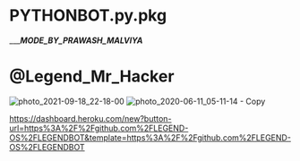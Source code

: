 # PYTHONBOT.py.pkg

 ________MODE_BY_PRAWASH_MALVIYA_____
 
#     @Legend_Mr_Hacker
![photo_2021-09-18_22-18-00](https://user-images.githubusercontent.com/87700009/133960383-ecbeb638-f6aa-4cfe-b1e6-8742c415d7fd.jpg)
![photo_2020-06-11_05-11-14 - Copy](https://user-images.githubusercontent.com/87700009/134313168-79286a7c-f5da-4b6f-b2be-346e1e52a611.jpg)

https://dashboard.heroku.com/new?button-url=https%3A%2F%2Fgithub.com%2FLEGEND-OS%2FLEGENDBOT&template=https%3A%2F%2Fgithub.com%2FLEGEND-OS%2FLEGENDBOT

